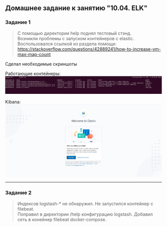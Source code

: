 ## Домашнее задание к занятию "10.04. ELK"

### Задание 1
> С помощью директории help поднял тестовый стэнд.   
Возникли проблемы с запуском контейнеров с elastic. Воспользовался ссылкой из раздела помощи: https://stackoverflow.com/questions/42889241/how-to-increase-vm-max-map-count



Сделал необходимые скриншоты  

Работающие контейнеры:
![Скриншот](./screenshots/docker.png)

Kibana:
![Скриншот](./screenshots/kibana.png)
***

### Задание 2

> Индексов logstash-* не обнаружил. Не запустился контейнер с filebeat.  
Поправил в директории /help конфигурацию logstash. Добавил сеть в конейнер filebeat docker-compose.

